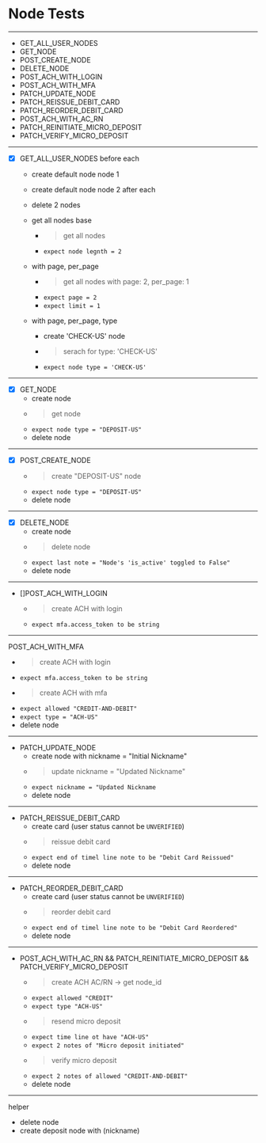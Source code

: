 # Node Tests

---

- GET_ALL_USER_NODES
- GET_NODE
- POST_CREATE_NODE
- DELETE_NODE
- POST_ACH_WITH_LOGIN
- POST_ACH_WITH_MFA
- PATCH_UPDATE_NODE
- PATCH_REISSUE_DEBIT_CARD
- PATCH_REORDER_DEBIT_CARD
- POST_ACH_WITH_AC_RN
- PATCH_REINITIATE_MICRO_DEPOSIT
- PATCH_VERIFY_MICRO_DEPOSIT

---

- [X] GET_ALL_USER_NODES
  before each
  - create default node node 1
  - create default node node 2
  after each 
  - delete 2 nodes
  
  - get all nodes base
    - > get all nodes
    - `expect node legnth = 2`

  - with page, per_page
    - > get all nodes with page: 2, per_page: 1
    - `expect page = 2`
    - `expect limit = 1`
  
  - with page, per_page, type
    - create 'CHECK-US' node
    - > serach for type: 'CHECK-US'
    - `expect node type = 'CHECK-US'`
    
---

- [X] GET_NODE
  - create node
  - > get node
  - `expect node type = "DEPOSIT-US"`
  - delete node

---

- [X] POST_CREATE_NODE
  - > create "DEPOSIT-US" node
  - `expect node type = "DEPOSIT-US"`
  - delete node

---

- [X] DELETE_NODE
  - create node
  - > delete node
  - `expect last note = "Node's 'is_active' toggled to False"`
  - delete node
  
---

- []POST_ACH_WITH_LOGIN
  - > create ACH with login
  - `expect mfa.access_token to be string`

---

POST_ACH_WITH_MFA 
  - > create ACH with login
  - `expect mfa.access_token to be string`
  - > create ACH with mfa
  - `expect allowed "CREDIT-AND-DEBIT"`
  - `expect type = "ACH-US"`
  - delete node

---

- PATCH_UPDATE_NODE
  - create node with nickname = "Initial Nickname"
  - > update nickname = "Updated Nickname"
  - `expect nickname = "Updated Nickname`
  - delete node

---

- PATCH_REISSUE_DEBIT_CARD
  - create card (user status cannot be `UNVERIFIED`)
  - > reissue debit card
  - `expect end of timel line note to be "Debit Card Reissued"`
  - delete node

---

- PATCH_REORDER_DEBIT_CARD
  - create card (user status cannot be `UNVERIFIED`)
  - > reorder debit card
  - `expect end of timel line note to be "Debit Card Reordered"`
  - delete node

---

- POST_ACH_WITH_AC_RN && PATCH_REINITIATE_MICRO_DEPOSIT && PATCH_VERIFY_MICRO_DEPOSIT
  - > create ACH AC/RN -> get node_id
  - `expect allowed "CREDIT"`
  - `expect type "ACH-US"`
  - > resend micro deposit
  - `expect time line ot have "ACH-US"`
  - `expect 2 notes of "Micro deposit initiated"`
  - > verify micro deposit
  - `expect 2 notes of allowed "CREDIT-AND-DEBIT"`
  - delete node

---

helper
- delete node
- create deposit node with (nickname)